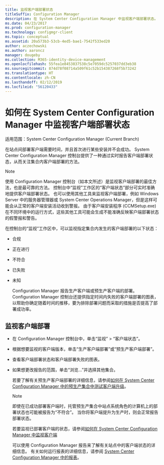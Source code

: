 ```yaml
---
title: 监视客户端部署状态
titleSuffix: Configuration Manager
description: 在 System Center Configuration Manager 中监视客户端部署状态。
ms.date: 04/23/2017
ms.prod: configuration-manager
ms.technology: configmgr-client
ms.topic: conceptual
ms.assetid: 20a573b3-53cb-4ed5-bae1-7542f533ed20
author: aczechowski
ms.author: aaroncz
manager: dougeby
ms.collection: M365-identity-device-management
ms.openlocfilehash: 55fea1e8453837538c5e7059dc5257037dd3eb38
ms.sourcegitcommit: 874d78f08714a509f61c52b154387268f5b73242
ms.translationtype: HT
ms.contentlocale: zh-CN
ms.lasthandoff: 02/12/2019
ms.locfileid: "56120433"
---
```

# <a name="how-to-monitor-client-deployment-status-in-system-center-configuration-manager"></a>如何在 System Center Configuration Manager 中监视客户端部署状态

适用范围：System Center Configuration Manager (Current Branch)

在站点间部署客户端需要时间，并且首次进行某些安装并不会成功。 System Center Configuration Manager 控制台提供了一种通过实时报告客户端部署状态，从而关注集合内客户端部署的方法。  

> [!NOTE]  
>  使用 Configuration Manager 控制台（如本文所述）是监视客户端部署的最佳方法，也是最可靠的方法。 控制台中“监视”工作区的“客户端状态”部分可实时准确地提供客户端部署状态。 也可以使用其他工具来监视客户端部署，例如 Windows Server 中的服务器管理器或 System Center Operations Manager，但是这样可能会从正常的客户端安装活动收到警报。 由于客户端安装程序 (CCMSetup.exe) 在不同环境中的运行方式，这些其他工具可能会生成不能准确反映客户端部署状态的假警报和警告。  

 在控制台的“监视”工作区中，可以监视指定集合内发生的客户端部署的以下状态：  

- 合规  

- 正在进行  

- 不符合  

- 已失败  

- 未知  

  Configuration Manager 报告生产客户端或预生产客户端的部署。 Configuration Manager 控制台还提供指定时间内失败的客户端部署的图表，以帮助你确定随着时间的推移，要为排除部署问题而采取的措施是否提高了部署成功率。  

## <a name="to-monitor-client-deployments"></a>监视客户端部署  

- 在 Configuration Manager 控制台中，单击“监视” > “客户端状态”。  

- 根据想要监视的客户端版本，单击“生产客户端部署”或“预生产客户端部署”。  

- 查看客户端部署状态和客户端部署失败的图表。  

- 如果想更改报告的范围，单击“浏览...”并选择其他集合。  

  若要了解有关预生产客户端部署的详细信息，请参阅[如何在 System Center Configuration Manager 中的预生产集合中测试客户端升级](../../../core/clients/manage/upgrade/test-client-upgrades.md)。

  > [!NOTE]
  > 即使在已成功部署客户端时，托管预生产集合中站点系统角色的计算机上的部署状态也可能被报告为“不符合”。 当你将客户端提升为生产时，则会正常报告部署状态。   

  若要监视已部署客户端的状态，请参阅[如何在 System Center Configuration Manager 中监视客户端](../../../core/clients/manage/monitor-clients.md)  

  可以使用 Configuration Manager 报告来了解有关站点中的客户端状态的详细信息。 有关如何运行报表的详细信息，请参阅 [System Center Configuration Manager 中的报表](../../../core/servers/manage/reporting.md)。  
